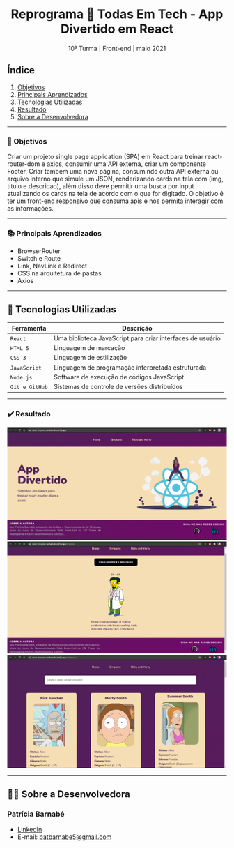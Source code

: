 <h1 align="center">Reprograma 💜 Todas Em Tech - App Divertido em React </h1>

<p align="center">10ª Turma | Front-end | maio 2021 </p>

## Índice

1. [Objetivos](#dart-objetivos)
2. [Principais Aprendizados](#books-principais-aprendizados)
3. [Tecnologias Utilizadas](#robot-tecnologias-utilizadas)
4. [Resultado](#%EF%B8%8F-resultado)
5. [Sobre a Desenvolvedora](#-sobre-a-desenvolvedora)

---

### :dart: Objetivos 

Criar um projeto  single page application (SPA) em React para treinar react-router-dom e axios, consumir uma API externa, criar um componente Footer. Criar também uma nova página, consumindo outra API externa ou arquivo interno que simule um JSON, renderizando cards na tela com (img, titulo e descricao), além disso deve permitir uma busca por input atualizando os cards na tela de acordo com o que for digitado.
O objetivo é ter um front-end responsivo que consuma apis e nos permita interagir com as informações.

---
### :books: Principais Aprendizados

* BrowserRouter
* Switch e Route
* Link, NavLink e Redirect
* CSS na arquitetura de pastas 
* Axios

---

## :robot: Tecnologias Utilizadas

| Ferramenta | Descrição |
| --- | --- |
| `React` | Uma biblioteca JavaScript para criar interfaces de usuário |
| `HTML 5` | Linguagem de marcação |
| `CSS 3` | Linguagem de estilização |
| `JavaScript` |  Linguagem de programação interpretada estruturada |
| `Node.js` | Software de execução de códigos JavaScript |
| `Git e GitHub` | Sistemas de controle de versões distribuídos |

---
### ✔️ Resultado

![img](./src/assets/resultado1.png)
![img](./src/assets/resultado2.png)
![img](./src/assets/resultado3.png)

---

## 👩‍💻 Sobre a Desenvolvedora
### Patrícia Barnabé

- [LinkedIn](https://www.linkedin.com/in/patriciabarnabe)
- E-mail: patbarnabe5@gmail.com
